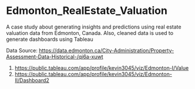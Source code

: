 # Edmonton_RealEstate_Valuation
A case study about generating insights and predictions using real estate valuation data from Edmonton, Canada. Also, cleaned data is used to generate dashboards using Tableau

Data Source: https://data.edmonton.ca/City-Administration/Property-Assessment-Data-Historical-/qi6a-xuwt
  1. https://public.tableau.com/app/profile/kevin3045/viz/Edmonton-I/Value
  2. https://public.tableau.com/app/profile/kevin3045/viz/Edmonton-II/Dashboard2
